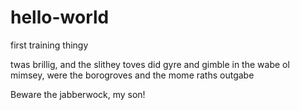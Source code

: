 # hello-world
first training thingy

twas brillig, and the slithey toves
did gyre and gimble in the wabe
ol mimsey, were the borogroves
and the mome raths outgabe

Beware the jabberwock, my son!
